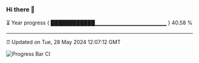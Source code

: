 ### Hi there 👋

⏳ Year progress { ████████████▁▁▁▁▁▁▁▁▁▁▁▁▁▁▁▁▁▁ } 40.58 %

---

⏰ Updated on Tue, 28 May 2024 12:07:12 GMT

![Progress Bar CI](https://github.com/liununu/liununu/workflows/Progress%20Bar%20CI/badge.svg)
